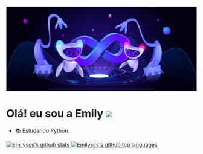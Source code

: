 ![MastHead](https://github.com/Emilyscs/images/blob/main/image10.png)

# Olá! eu sou a Emily <img src="https://img.icons8.com/color/48/000000/cat_in_the_bin.png"/>

  - 📚 Estudando Python.
  
  <div>
    <a href="https://github.com/emilyscs">
       <img height="180em" src="https://github-readme-stats.vercel.app/api?username=emilyscs&show_icons=true&theme=tokyonight&count_private=true" alt="Emilyscs's     github stats" />
        <img height="180em" src="https://github-readme-stats.vercel.app/api/top-langs/?username=emilyscs&theme=tokyonight&layout=compact" alt="Emilyscs's github top languages"/>
    </a>
  </div>
